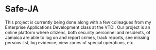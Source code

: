 # Safe-JA
This project is currently being done along with a few colleagues from my Enterprise Applications Development class at the VTDI. Our project is an online platform where citizens, both security personnel and residents,  of Jamaica are able to log on and report crimes, track reports, see missing persons list, log evidence, view zones of special operations, etc.
